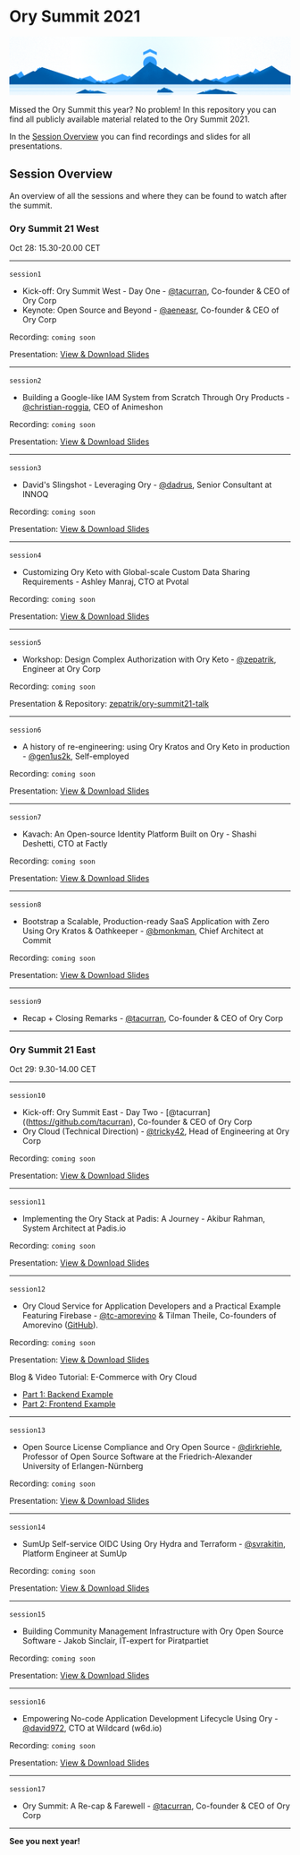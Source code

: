 # Ory Summit 2021

![ory summit 21 banner](./img/spotlight-banner-1920x400.png)

Missed the Ory Summit this year? 
No problem!
In this repository you can find all publicly available material related to the Ory Summit 2021.

In the [Session Overview](#session-overview) you can find recordings and slides for all presentations.

## Session Overview

An overview of all the sessions and where they can be found to watch after the summit. 

### Ory Summit 21 West 
Oct 28: 15.30-20.00 CET

---

`session1`
- Kick-off: Ory Summit West - Day One - [@tacurran](https://github.com/tacurran), Co-founder & CEO of Ory Corp
- Keynote: Open Source and Beyond - [@aeneasr](https://github.com/aeneasr), Co-founder & CEO of Ory Corp

Recording: `coming soon`

Presentation: [View & Download Slides](https://github.com/ory/summit/blob/master/Ory_Summit_21_Day_1_-_Keynote_-_Future_Directions_for_the_New_ID_Stack.pdf)

---
`session2`
- Building a Google-like IAM System from Scratch Through Ory Products - [@christian-roggia](https://github.com/christian-roggia), CEO of Animeshon

Recording: `coming soon`

Presentation: [View & Download Slides](https://github.com/ory/summit/blob/master/Ory_Summit_21_Day_1_-_Christian_Roggia_-_Building_a_Google-like_IAM_system_from_scratch_through_Ory_products.pdf)

---
`session3`

- David's Slingshot - Leveraging Ory - [@dadrus](https://github.com/dadrus), Senior Consultant at INNOQ

Recording: `coming soon`

Presentation: [View & Download Slides](https://github.com/ory/summit/blob/master/Ory_Summit_21_Day_1_-_Dimitrij_Drus_-_Davids_Slingshot_-_Leveraging_Ory.pdf)

---
`session4`

- Customizing Ory Keto with Global-scale Custom Data Sharing Requirements - Ashley Manraj, CTO at Pvotal

Recording: `coming soon`

Presentation: [View & Download Slides](https://github.com/ory/summit/blob/master/Ory_Summit_21_Day_1_-_Ashley_Manraj_-_Customizing_Ory_Keto_with_global_scale_data_sharing_requirements.pdf)

---
`session5`

- Workshop: Design Complex Authorization with Ory Keto - [@zepatrik](https://github.com/zepatrik), Engineer at Ory Corp

Recording: `coming soon`

Presentation & Repository: [zepatrik/ory-summit21-talk](https://github.com/zepatrik/ory-summit21-talk)

---
`session6`

- A history of re-engineering: using Ory Kratos and Ory Keto in production - [@gen1us2k](https://github.com/gen1us2k), Self-employed

Recording: `coming soon`

Presentation: [View & Download Slides](https://github.com/ory/summit/blob/master/Ory_Summit_21_Day_1_-_Andrew_Minkin_-__Using_Kratos_and_Keto_in_production_.pdf)

---
`session7`

- Kavach: An Open-source Identity Platform Built on Ory - Shashi Deshetti, CTO at Factly 

Recording: `coming soon`

Presentation: [View & Download Slides](https://github.com/ory/summit/blob/master/Ory_Summit_21_Day_1_-_Sashi_Deshetti_Kavach_-_Empowering_no-code_application_development_using_Ory_Kratos_and_Ory_Keto.pdf)

---
`session8`

- Bootstrap a Scalable, Production-ready SaaS Application with Zero Using Ory Kratos & Oathkeeper - [@bmonkman](https://github.com/bmonkman), Chief Architect at Commit

Recording: `coming soon`

Presentation: [View & Download Slides](https://github.com/ory/summit/blob/master/Ory_Summit_21_Day_1_-_Bill_Monkman_-_Zero_Bootstrapping_SaaS_applications_leveraging_Ory_Kratos_and_Oathkeeper.pdf)

---
`session9`
- Recap + Closing Remarks - [@tacurran](https://github.com/tacurran), Co-founder & CEO of Ory Corp
---
### Ory Summit 21 East 
Oct 29: 9.30-14.00 CET

---
`session10`
- Kick-off: Ory Summit East - Day Two - [@tacurran]((https://github.com/tacurran), Co-founder & CEO of Ory Corp
- Ory Cloud (Technical Direction) - [@tricky42](https://github.com/tricky42), Head of Engineering at Ory Corp

Recording: `coming soon`

Presentation: [View & Download Slides](https://github.com/ory/summit/blob/master/Ory_Summit_21_Day_2_-_Keynote_-_Ory_Cloud_Technical_Direction.pdf)

---
`session11`

- Implementing the Ory Stack at Padis: A Journey - Akibur Rahman, System Architect at Padis.io

Recording: `coming soon`

Presentation: [View & Download Slides](https://github.com/ory/summit/blob/master/Ory_Summit_21_Day_2_-_Akibur_Rahman_-_Implementing_the_Ory_stack_at_Padis.pdf)

---
`session12`

- Ory Cloud Service for Application Developers and a Practical Example Featuring Firebase - [@tc-amorevino](https://github.com/tc-amorevino) & Tilman Theile, Co-founders of Amorevino ([GitHub](https://github.com/amorevino/)).

Recording: `coming soon`

Presentation: [View & Download Slides](https://github.com/ory/summit/blob/master/Ory_Summit_21_Day_2_-_Amorevino_-_Ory-Cloud_Service_for_App_Developers.pdf)

Blog & Video Tutorial: E-Commerce with Ory Cloud 
- [Part 1: Backend Example](https://www.ory.sh/cloud-ecommerce-backend/)
- [Part 2: Frontend Example](https://www.ory.sh/cloud-ecommerce-frontend/)

---
`session13`

-  Open Source License Compliance and Ory Open Source - [@dirkriehle](https://github.com/dirkriehle), Professor of Open Source Software at the Friedrich-Alexander University of Erlangen-Nürnberg 

Recording: `coming soon`

Presentation: [View & Download Slides](https://github.com/ory/summit/blob/master/Ory_Summit_21_Day_2_-_Dirk_Riehle_-_Open_Source_License_Compliance_and_Ory_Open_Source.pdf)

---
`session14`

- SumUp Self-service OIDC Using Ory Hydra and Terraform - [@svrakitin](https://github.com/svrakitin), Platform Engineer at SumUp

Recording: `coming soon`

Presentation: [View & Download Slides](https://github.com/ory/summit/blob/master/Ory_Summit_21_Day_2_-_Stepan_Rakitin_-_SumUp_Self-service_OIDC_for_with_Ory_Hydra_and_Terraform.pdf)

---
`session15`

- Building Community Management Infrastructure with Ory Open Source Software - Jakob Sinclair, IT-expert for Piratpartiet

Recording: `coming soon`

Presentation: [View & Download Slides](https://github.com/ory/summit/blob/master/Ory_Summit_21_Day_2_-_Jakob_Sinclair_-_Building_a_community_management_infrastructure_with_Ory_open_source_software.pdf)

---
`session16`

- Empowering No-code Application Development Lifecycle Using Ory - [@david972](https://github.com/david972), CTO at Wildcard (w6d.io)

Recording: `coming soon`

Presentation: [View & Download Slides](https://github.com/ory/summit/blob/master/Ory_Summit_21_Day_2_-_David_Alexander_-_Empowering_no-code_application_development_using_Ory_Kratos_and_Ory_Keto.pdf)

---
`session17`
- Ory Summit: A Re-cap & Farewell - [@tacurran](https://github.com/tacurran), Co-founder & CEO of Ory Corp
---

**See you next year!**